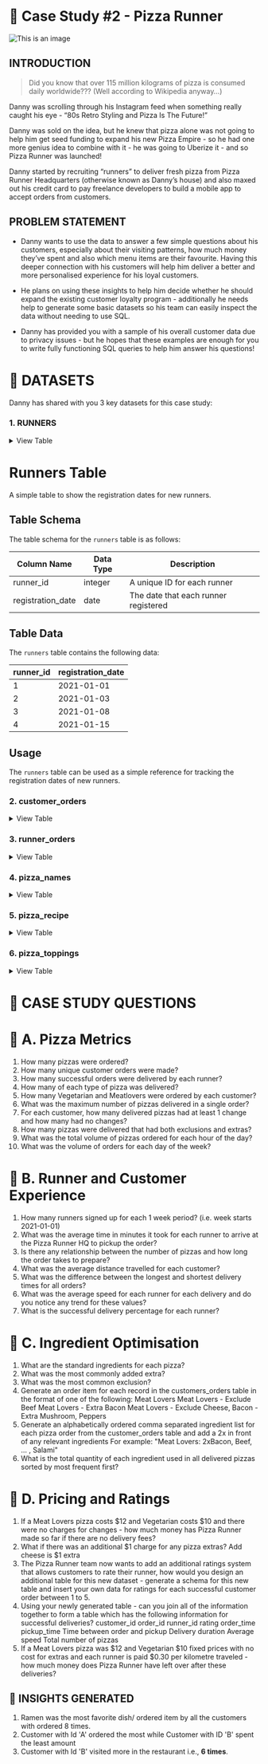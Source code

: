 # :ramen: Case Study #2 - Pizza Runner
![This is an image](https://8weeksqlchallenge.com/images/case-study-designs/2.png)
## INTRODUCTION
> Did you know that over 115 million kilograms of pizza is consumed daily worldwide??? (Well according to Wikipedia anyway…)

Danny was scrolling through his Instagram feed when something really caught his eye - “80s Retro Styling and Pizza Is The Future!”

Danny was sold on the idea, but he knew that pizza alone was not going to help him get seed funding to expand his new Pizza Empire - so he had one more genius idea to combine with it - he was going to Uberize it - and so Pizza Runner was launched!

Danny started by recruiting “runners” to deliver fresh pizza from Pizza Runner Headquarters (otherwise known as Danny’s house) and also maxed out his credit card to pay freelance developers to build a mobile app to accept orders from customers.
## PROBLEM STATEMENT
- Danny wants to use the data to answer a few simple questions about his customers, especially about their visiting patterns, how much money they’ve spent and also which menu items are their favourite. Having this deeper connection with his customers will help him deliver a better and more personalised experience for his loyal customers.

* He plans on using these insights to help him decide whether he should expand the existing customer loyalty program - additionally he needs help to generate some basic datasets so his team can easily inspect the data without needing to use SQL.

+ Danny has provided you with a sample of his overall customer data due to privacy issues - but he hopes that these examples are enough for you to write fully functioning SQL queries to help him answer his questions!

 # **:file_folder: DATASETS**
 Danny has shared with you 3 key datasets for this case study:
   ### **1. RUNNERS**

 <details><summary>
 View Table
 </summary>
The runners table shows the registration_date for each new runner

| runner_id	| | registration_date |
| --------- | | ----------------- |
|    1	     | |     2021-01-01    |
|    2	     | |     2021-01-03    |
|    3	     | |     2021-01-08    |
|    4	     | |     2021-01-15    |

 </details>

# Runners Table

A simple table to show the registration dates for new runners.

## Table Schema

The table schema for the `runners` table is as follows:

| Column Name | Data Type | Description |
| ----------- | --------- | ----------- |
| runner_id | integer | A unique ID for each runner |
| registration_date | date | The date that each runner registered |

## Table Data

The `runners` table contains the following data:

| runner_id | registration_date |
| --------- | ---------------- |
| 1         | 2021-01-01       |
| 2         | 2021-01-03       |
| 3         | 2021-01-08       |
| 4         | 2021-01-15       |

## Usage

The `runners` table can be used as a simple reference for tracking the registration dates of new runners.

 ### **2. customer_orders**

 <details><summary>
 View Table
 </summary>
Customer pizza orders are captured in the customer_orders table with 1 row for each individual pizza that is part of the order.

The pizza_id relates to the type of pizza which was ordered whilst the exclusions are the ingredient_id values which should be removed from the pizza and the extras are the ingredient_id values which need to be added to the pizza.

Note that customers can order multiple pizzas in a single order with varying exclusions and extras values even if the pizza is the same type!

The exclusions and extras columns will need to be cleaned up before using them in your queries.

| order_id |	 | customer_id |  | pizza_id |  | exclusions |  | extras |  |     order_time      |
| -------- |  | ----------- |  | -------- |  | ---------- |  | ------ |  | ------------------- |
|    1	    |  |     101	    |  |     1	  	|  |            |  |        |  | 2021-01-01 18:05:02 |
|    2     |  |     101	    |  |     1    |  |            |  |        |  | 2021-01-01 19:00:52 |
|    3     |  |	    102	    |  |     1    |  |            |  |        |  | 2021-01-02 23:51:23 |
|    3	    |  |     102     |	 |     2    |  |            |  |   NaN  |	 | 2021-01-02 23:51:23 |
|    4	    |  |     103	    |  |     1	   |  |     4      |	 |	       |  | 2021-01-04 13:23:46 |
|    4	    |  |     103	    |  |     1	   |  |     4	 	   |  |        |  | 2021-01-04 13:23:46 |
|    4	    |  |     103	    |  |     2	   |  |     4	 	   |  |        |  | 2021-01-04 13:23:46 |
|    5	    |  |     104	    |  |     1	   |  |    null	   |  |   1	   |  | 2021-01-08 21:00:29 |
|    6	    |  |     101	    |  |     2    |	 |    null    |	 |  null  |	 | 2021-01-08 21:03:13 |
|    7	    |  |     105	    |  |     2    |	 |    null    |  |	 1	    |  | 2021-01-08 21:20:29 |
|    8	    |  |     102	    |  |     1    |	 |    null	   |  |  null	 |  | 2021-01-09 23:54:33 |
|    9	    |  |     103	    |  |     1	   |  |     4	     |  |  1, 5	 |  | 2021-01-10 11:22:59 |
|   10	    |  |     104     |	 |     1    |	 |    null	   |  |  null	 |  | 2021-01-11 18:34:49 |
|   10	    |  |     104	    |  |     1    |  |	  2, 6	    |  |  1, 4	 |  | 2021-01-11 18:34:49 |
 
 </details>
 
 ### **3. runner_orders**

 <details><summary>
 View Table
 </summary>
After each orders are received through the system - they are assigned to a runner - however not all orders are fully completed and can be cancelled by the restaurant or the customer.

The pickup_time is the timestamp at which the runner arrives at the Pizza Runner headquarters to pick up the freshly cooked pizzas. The distance and duration fields are related to how far and long the runner had to travel to deliver the order to the respective customer.

There are some known data issues with this table so be careful when using this in your queries - make sure to check the data types for each column in the schema SQL!
  
|  order_id |  | runner_id |  |     pickup_time     |  |	distance   |	 | duration   |	 |      cancellation       |
| --------- |  | --------- |  | ------------------- |  | ---------- |  | ---------- |  | ----------------------- |  
|     1     |	 |     1	    |  | 2021-01-01 18:15:34	|  |    20km	   |  | 32 minutes	|  |                         |
|     2     |	 |     1	    |  | 2021-01-01 19:10:54	|  |    20km    |	 | 27 minutes	|  |                         |
|     3     |  |     1     |	 | 2021-01-03 00:12:37 |	 |    13.4km  |  | 20 mins	   |  |          NaN            |
|     4	    |  |     2     |	 | 2021-01-04 13:53:03 |	 |    23.4	   |  |  40        |  |          NaN            |
|     5	    |  |     3	    |  | 2021-01-08 21:10:57 |	 |    10	     |  |  15        |  |          NaN            |
|     6	    |  |     3	    |  |        null	        |  |    null    |	 |  null      |	 | Restaurant Cancellation |
|     7	    |  |     2     |	 | 2020-01-08 21:30:45	|  |    25km    |	 |  25mins	   |  |          null           |
|     8	    |  |     2     |	 | 2020-01-10 00:15:02	|  |    23.4 km |	 |  15 minute |	 |          null           |
|     9	    |  |     2     |	 |        null	        |  |    null	   |  |  null	     |  |  Customer Cancellation  |
|     10	   |  |     1     |	 | 2020-01-11 18:50:20 |	 |    10km    |	 | 10minutes	 |  |          null           |
 
 </details>
 
  ### **4. pizza_names**

 <details><summary>
 View Table
 </summary>
At the moment - Pizza Runner only has 2 pizzas available the Meat Lovers or Vegetarian!

| pizza_id |  |	pizza_name  |
| -------- |  | ----------- |
|     1    |	 | Meat Lovers |
|     2	   |  | Vegetarian  |
 
 </details>
 
   ### **5. pizza_recipe**

 <details><summary>
 View Table
 </summary>
Each pizza_id has a standard set of toppings which are used as part of the pizza recipe.

| pizza_id |  |	    toppings     |
| -------- |  | ---------------- |
|     1    |	 | 1,2,3,4,5,6,8,10 |
|     2	   |  | 4,6,7,9,11,12    |
 
 </details>
 
 
   ### **6. pizza_toppings**

 <details><summary>
 View Table
 </summary>
This table contains all of the topping_name values with their corresponding topping_id value

| topping_id |	 | topping_name |
| ---------- |  | ------------ |
|     1      |	 |     Bacon    |
|     2	     |  |  BBQ Sauce   |
|     3	     |  |     Beef     |
|     4	     |  |    Cheese    |
|     5	     |  |    Chicken   |
|     6	     |  |   Mushrooms  |
|     7	     |  |   Onions     |
|     8	     |  |  Pepperoni   |
|     9	     |  |  Peppers     |
|    10	     |  |   Salami     |
|    11	     |  |  Tomatoes    |
|    12	     |  | Tomato Sauce |
 
 </details>

 # :speech_balloon: CASE STUDY QUESTIONS
 
  # :speech_balloon: A. Pizza Metrics
  
1. How many pizzas were ordered?
2. How many unique customer orders were made?
3. How many successful orders were delivered by each runner?
4. How many of each type of pizza was delivered?
5. How many Vegetarian and Meatlovers were ordered by each customer?
6. What was the maximum number of pizzas delivered in a single order?
7. For each customer, how many delivered pizzas had at least 1 change and how many had no changes?
8. How many pizzas were delivered that had both exclusions and extras?
9. What was the total volume of pizzas ordered for each hour of the day?
10. What was the volume of orders for each day of the week?

# :speech_balloon: B. Runner and Customer Experience

1. How many runners signed up for each 1 week period? (i.e. week starts 2021-01-01)
2. What was the average time in minutes it took for each runner to arrive at the Pizza Runner HQ to pickup the order?
3. Is there any relationship between the number of pizzas and how long the order takes to prepare?
4. What was the average distance travelled for each customer?
5. What was the difference between the longest and shortest delivery times for all orders?
6. What was the average speed for each runner for each delivery and do you notice any trend for these values?
7. What is the successful delivery percentage for each runner?

# :speech_balloon: C. Ingredient Optimisation

1. What are the standard ingredients for each pizza?
2. What was the most commonly added extra?
3. What was the most common exclusion?
4. Generate an order item for each record in the customers_orders table in the format of one of the following:
Meat Lovers
Meat Lovers - Exclude Beef
Meat Lovers - Extra Bacon
Meat Lovers - Exclude Cheese, Bacon - Extra Mushroom, Peppers
5. Generate an alphabetically ordered comma separated ingredient list for each pizza order from the customer_orders table and add a 2x in front of any relevant ingredients
For example: "Meat Lovers: 2xBacon, Beef, ... , Salami"
6. What is the total quantity of each ingredient used in all delivered pizzas sorted by most frequent first?

# :speech_balloon: D. Pricing and Ratings

1. If a Meat Lovers pizza costs $12 and Vegetarian costs $10 and there were no charges for changes - how much money has Pizza Runner made so far if there are no delivery fees?
2. What if there was an additional $1 charge for any pizza extras?
Add cheese is $1 extra
3. The Pizza Runner team now wants to add an additional ratings system that allows customers to rate their runner, how would you design an additional table for this new dataset - generate a schema for this new table and insert your own data for ratings for each successful customer order between 1 to 5.
4. Using your newly generated table - can you join all of the information together to form a table which has the following information for successful deliveries?
customer_id
order_id
runner_id
rating
order_time
pickup_time
Time between order and pickup
Delivery duration
Average speed
Total number of pizzas
5. If a Meat Lovers pizza was $12 and Vegetarian $10 fixed prices with no cost for extras and each runner is paid $0.30 per kilometre traveled - how much money does Pizza Runner have left over after these deliveries?
 
 ## **:dart: INSIGHTS GENERATED**
 1. Ramen was the most favorite dish/ ordered item by all the customers with ordered 8 times.
 2. Customer with Id 'A' ordered the most while Customer with ID 'B' spent the least amount
 3. Customer with Id 'B' visited more in the restaurant i.e., **6 times**.
